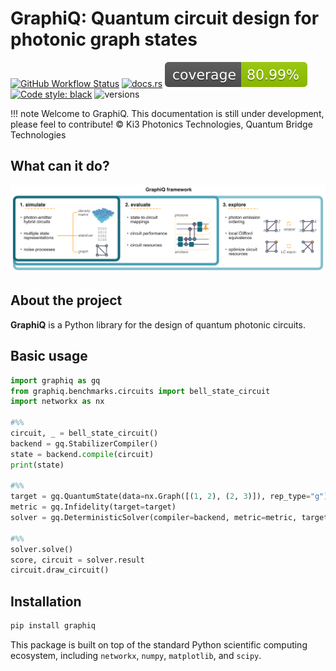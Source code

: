 # GraphiQ: Quantum circuit design for photonic graph states

[![GitHub Workflow Status](https://img.shields.io/badge/build-passing-brightgreen)](https://github.com/ki3-qbt/graph-compiler/actions)
[![docs.rs](https://img.shields.io/badge/docs-passing-brightgreen)](https://github.com/ki3-qbt/graph-compiler/tree/gh-pages)
![Coverage Status](../coverage-badge.svg)
[![Code style: black](https://img.shields.io/badge/code%20style-black-000000.svg)](https://github.com/ambv/black)
![versions](https://img.shields.io/badge/python-3.8%20%7C%203.9%20%7C%203.10-blue)

!!! note
Welcome to GraphiQ.
This documentation is still under development, please feel to contribute!
© Ki3 Photonics Technologies, Quantum Bridge Technologies

[//]: # (![QBT Logo]&#40;img/qbt-logo.jpg&#41;)

[//]: # (![Ki3 Logo]&#40;img/ki3-logo.png&#41;)

## What can it do?

![GraphiQ framework](img/fig1.png)

## About the project

**GraphiQ** is a Python library for the design of quantum photonic circuits.

## Basic usage

``` py
import graphiq as gq
from graphiq.benchmarks.circuits import bell_state_circuit
import networkx as nx

#%%
circuit, _ = bell_state_circuit()
backend = gq.StabilizerCompiler()
state = backend.compile(circuit)
print(state)

#%%
target = gq.QuantumState(data=nx.Graph([(1, 2), (2, 3)]), rep_type="g")
metric = gq.Infidelity(target=target)
solver = gq.DeterministicSolver(compiler=backend, metric=metric, target=target)

#%%
solver.solve()
score, circuit = solver.result
circuit.draw_circuit()
```

## Installation

``` bash
pip install graphiq 
```

This package is built on top of the standard Python scientific computing ecosystem, including
`networkx`, `numpy`, `matplotlib`, and `scipy`.
